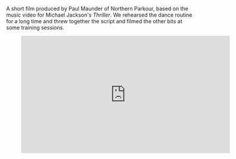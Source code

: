 A short film produced by Paul Maunder of Northern Parkour, based on the music video for Michael
Jackson's *Thriller*. We rehearsed the dance routine for a long time and threw together the script
and filmed the other bits at some training sessions.

<figure>
<iframe width="560" height="315" src="https://www.youtube.com/embed/ogC9VHKVW9k?si=2oMEMHBXmKZx2RXv" title="YouTube video player" frameborder="0" allow="accelerometer; autoplay; clipboard-write; encrypted-media; gyroscope; picture-in-picture; web-share" referrerpolicy="strict-origin-when-cross-origin" allowfullscreen></iframe>
</figure>